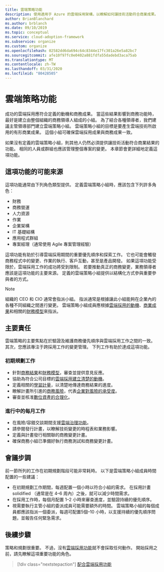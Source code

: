 ```yaml
---
title: 雲端策略功能
description: 使用適用于 Azure 的雲端採用架構，以瞭解如何讓技術活動符合商業成果。
author: BrianBlanchard
ms.author: brblanch
ms.date: 09/10/2019
ms.topic: conceptual
ms.service: cloud-adoption-framework
ms.subservice: organize
ms.custom: organize
ms.openlocfilehash: 02582dd6da694c64c8344e17fc301a26e5a82bc7
ms.sourcegitcommit: afe10f97fc0e0402a881fdfa55dadebd3aca75ab
ms.translationtype: MT
ms.contentlocale: zh-TW
ms.lasthandoff: 03/31/2020
ms.locfileid: "80428505"
---
```

# <a name="cloud-strategy-capabilities"></a>雲端策略功能

成功的雲端採用應符合定義的動機和商務成果。 當這些結果影響到商務功能時，最好是建立由整個組織的商務領導人組成的小組。 為了結合各種領導者，我們建議主管領導部門建立雲端策略小組。 雲端策略小組的目標是要產生雲端技術所啟用的有形商業成果。 這個小組可確保雲端採用成果與商務成果一致。

如果沒有定義的雲端策略小組，則其他人仍然必須提供讓技術活動符合商業結果的功能。 相同的人員或群組也應該管理整個專案的變更。 本章節會更詳細地定義這項功能。

## <a name="possible-sources-for-this-capability"></a>這項功能的可能來源

這項功能通常由下列角色類型提供。 定義雲端策略小組時，應該包含下列許多角色：

- 財務
- 商務營運
- 人力資源
- 作業
- 企業架構
- IT 基礎結構
- 應用程式群組
- 專案經理（通常使用 Agile 專案管理經驗）

這項功能有助於引導雲端採用期間的重要優先順序和探索工作。 它也可能會觸發商務程式中的變更、作業的執行、客戶互動，甚至是產品開發。 如果這項功能受限於，雲端採用工作的成功將受到限制。 若要推動真正的商務變更，業務領導者應該是這項功能的主要來源。 定義的雲端策略小組提供以結構化方式參與重要參與者的方式。

> [!NOTE]
> 組織的 CEO 和 CIO 通常會指派小組。 指派通常是根據讓此小組能夠在企業內的各種不同組織之間進行變更。 雲端策略小組成員應根據[雲端採用的動機](../strategy/motivations.md)、[商業成果](../strategy/business-outcomes/index.md)和相關的[財務模型](../strategy/financial-models.md)來指派。

## <a name="key-responsibilities"></a>主要責任

雲端策略的主要焦點在於驗證及維護商務優先順序與雲端採用工作之間的一致。 其次，您應該專注于跨採用工作的變更管理。 下列工作有助於達成這項功能。

### <a name="early-planning-tasks"></a>初期規劃工作

- 針對[商務結果](../strategy/business-outcomes/index.md)和[財務模型](../strategy/financial-models.md)，審查並提供意見反應。
- 協助為符合公司目標的[雲端採用建立清楚的動機](../strategy/motivations.md)。
- 定義相關的[學習計量](../strategy/learning-metrics.md)，以清楚地傳達商務結果的進度。
- 瞭解計畫所引進的[商務風險](../govern/policy-compliance/risk-tolerance.md)，代表[企業對風險的承受度](../govern/policy-compliance/risk-tolerance.md)。
- 審查並核准[數位資產的合理化](../digital-estate/rationalize.md)。

### <a name="ongoing-monthly-tasks"></a>進行中的每月工作

- 在風險/容錯交談期間支援[雲端治理功能](./cloud-governance.md)。
- 請參閱發行計畫，以瞭解技術變更的時程表和業務影響。
- 定義與計畫發行相關聯的商務變更計畫。
- 確保商務小組已準備好執行商務測試和商務變更計畫。

## <a name="meeting-cadence"></a>會議步調

前一節所列的工作在初期規劃階段可能非常耗時。 以下是雲端策略小組成員時間配置的一些建議：

- 在初期規劃工作期間，每週配置一個小時以符合小組的需求。 在採用計畫 solidified （通常是在 4&ndash;6 周內）之後，就可以減少時間需求。
- 在採用工作時，每個月配置 1&ndash;2 小時來審查進度，並驗證持續的優先順序。
- 視需要執行主管小組的委派成員可能需要額外的時間。 雲端策略小組的每個成員都應該指派一個委派，每週可配置5個&ndash;10 小時，以支援持續的優先順序問題，並報告任何緊急需求。

## <a name="next-steps"></a>後續步驟

策略和規劃很重要。 不過，沒有[雲端採用功能](./cloud-adoption.md)就不會採取任何動作。 開始採用之前，請先瞭解這項重要功能的角色。

> [!div class="nextstepaction"]
> [配合雲端採用功能](./cloud-adoption.md)

